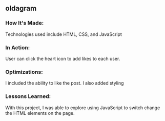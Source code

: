 ## oldagram

### How It's Made:
Technologies used include HTML, CSS, and JavaScript

### In Action:
User can  click the heart icon to add likes to each user. 

### Optimizations:
 I included the ability to like the post. I also added styling
### Lessons Learned:
With this project, I was able to explore using JavaScript to switch change the HTML elements on the page.


